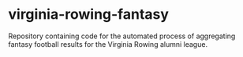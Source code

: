 # virginia-rowing-fantasy
Repository containing code for the automated process of aggregating fantasy football results for the Virginia Rowing alumni league. 
